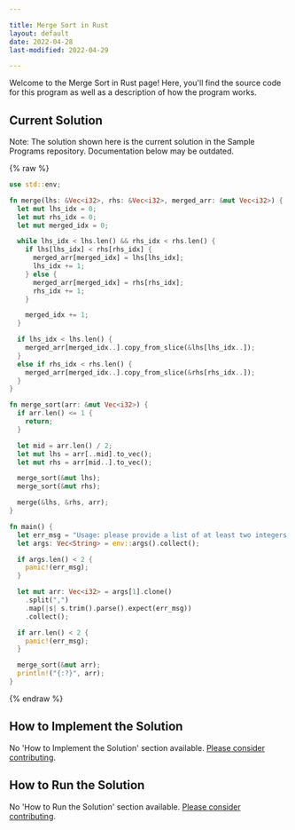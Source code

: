 ```yaml
---

title: Merge Sort in Rust
layout: default
date: 2022-04-28
last-modified: 2022-04-29

---
```


Welcome to the Merge Sort in Rust page! Here, you'll find the source code for this program as well as a description of how the program works.

## Current Solution

Note: The solution shown here is the current solution in the Sample Programs repository. Documentation below may be outdated.

{% raw %}

```Rust
use std::env;

fn merge(lhs: &Vec<i32>, rhs: &Vec<i32>, merged_arr: &mut Vec<i32>) {
  let mut lhs_idx = 0;
  let mut rhs_idx = 0;
  let mut merged_idx = 0;

  while lhs_idx < lhs.len() && rhs_idx < rhs.len() {
    if lhs[lhs_idx] < rhs[rhs_idx] {
      merged_arr[merged_idx] = lhs[lhs_idx];
      lhs_idx += 1;
    } else {
      merged_arr[merged_idx] = rhs[rhs_idx];
      rhs_idx += 1;
    }

    merged_idx += 1;
  }

  if lhs_idx < lhs.len() {
    merged_arr[merged_idx..].copy_from_slice(&lhs[lhs_idx..]);
  }
  else if rhs_idx < rhs.len() {
    merged_arr[merged_idx..].copy_from_slice(&rhs[rhs_idx..]);
  }
}

fn merge_sort(arr: &mut Vec<i32>) {
  if arr.len() <= 1 {
    return;
  }

  let mid = arr.len() / 2;
  let mut lhs = arr[..mid].to_vec();
  let mut rhs = arr[mid..].to_vec();

  merge_sort(&mut lhs);
  merge_sort(&mut rhs);

  merge(&lhs, &rhs, arr);
}

fn main() {
  let err_msg = "Usage: please provide a list of at least two integers to sort in the format \"1, 2, 3, 4, 5\"";
  let args: Vec<String> = env::args().collect();

  if args.len() < 2 {
    panic!(err_msg);
  }

  let mut arr: Vec<i32> = args[1].clone()
    .split(",")
    .map(|s| s.trim().parse().expect(err_msg))
    .collect();

  if arr.len() < 2 {
    panic!(err_msg);
  }

  merge_sort(&mut arr);
  println!("{:?}", arr);
}


```

{% endraw %}

## How to Implement the Solution

No 'How to Implement the Solution' section available. [Please consider contributing](https://github.com/TheRenegadeCoder/sample-programs-website).

## How to Run the Solution

No 'How to Run the Solution' section available. [Please consider contributing](https://github.com/TheRenegadeCoder/sample-programs-website).